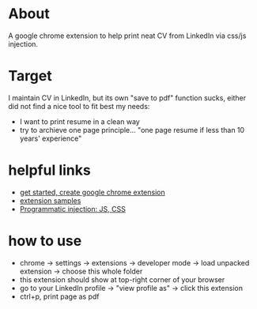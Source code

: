 # About
A google chrome extension to help print neat CV from LinkedIn via css/js injection.

# Target
I maintain CV in LinkedIn, but its own "save to pdf" function sucks, 
either did not find a nice tool to fit best my needs:

- I want to print resume in a clean way
- try to archieve one page principle... "one page resume if less than 10 years' experience"


# helpful links
- [get started, create google chrome extension](https://developer.chrome.com/extensions/getstarted)
- [extension samples](https://developer.chrome.com/extensions/samples)
- [Programmatic injection: JS, CSS](https://developer.chrome.com/extensions/content_scripts#pi)

# how to use
- chrome -> settings -> extensions -> developer mode -> load unpacked extension -> choose this whole folder
- this extension should show at top-right corner of your browser
- go to your LinkedIn profile -> "view profile as" -> click this extension
- ctrl+p, print page as pdf